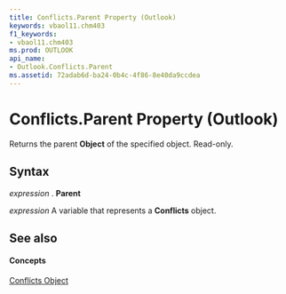 ```yaml
---
title: Conflicts.Parent Property (Outlook)
keywords: vbaol11.chm403
f1_keywords:
- vbaol11.chm403
ms.prod: OUTLOOK
api_name:
- Outlook.Conflicts.Parent
ms.assetid: 72adab6d-ba24-0b4c-4f86-8e40da9ccdea
---
```



# Conflicts.Parent Property (Outlook)

Returns the parent  **Object** of the specified object. Read-only.


## Syntax

 _expression_ . **Parent**

 _expression_ A variable that represents a **Conflicts** object.


## See also


#### Concepts


[Conflicts Object](conflicts-object-outlook.md)

